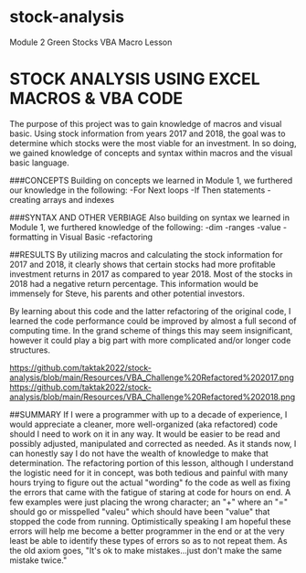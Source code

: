 # stock-analysis
Module 2 Green Stocks VBA Macro Lesson

# STOCK ANALYSIS USING EXCEL MACROS & VBA CODE

The purpose of this project was to gain knowledge of macros and visual basic.  Using stock information from years 2017 and 2018, the goal was to determine which stocks were the most viable for an investment.  In so doing, we gained knowledge of concepts and syntax within macros and the visual basic language.

###CONCEPTS
Building on concepts we learned in Module 1, we furthered our knowledge in the following:
  -For Next loops
  -If Then statements
  -creating arrays and indexes
 
 ###SYNTAX AND OTHER VERBIAGE
 Also building on syntax we learned in Module 1, we furthered knowledge of the following:
  -dim
  -ranges
  -value
  -formatting in Visual Basic
  -refactoring
 
 ##RESULTS
 By utilizing macros and calculating the stock information for 2017 and 2018, it clearly shows that certain stocks had more profitable investment returns in 2017 as compared to year 2018.  Most of the stocks in 2018 had a negative return percentage.  This information would be immensely for Steve, his parents and other potential investors.

By learning about this code and the latter refactoring of the original code, I learned the code performance could be improved by almost a full second of computing time.  In the grand scheme of things this may seem insignificant, however it could play a big part with more complicated and/or longer code structures.

https://github.com/taktak2022/stock-analysis/blob/main/Resources/VBA_Challenge%20Refactored%202017.png
https://github.com/taktak2022/stock-analysis/blob/main/Resources/VBA_Challenge%20Refactored%202018.png

##SUMMARY
If I were a programmer with up to a decade of experience, I would appreciate a cleaner, more well-organized (aka refactored) code should I need to work on it in any way.  It would be easier to be read and possibly adjusted, manipulated and corrected as needed.  As it stands now, I can honestly say I do not have the wealth of knowledge to make that determination.  The refactoring portion of this lesson, although I understand the logistic need for it in concept, was both tedious and painful with many hours trying to figure out the actual "wording" fo the code as well as fixing the errors that came with the fatigue of staring at code for hours on end.  A few examples were just placing the wrong character; an "+" where an "=" should go or misspelled "valeu" which should have been "value" that stopped the code from running.  Optimistically speaking I am hopeful these errors will help me become a better programmer in the end or at the very least be able to identify these types of errors so as to not repeat them.  As the old axiom goes, "It's ok to make mistakes...just don't make the same mistake twice."
